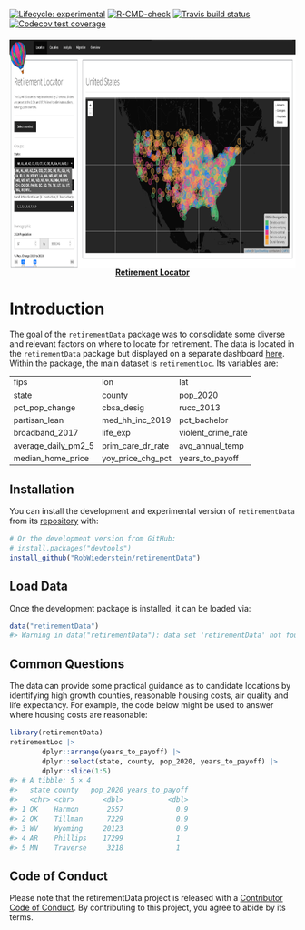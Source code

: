 
<!-- README.md is generated from README.Rmd. Please edit that file -->
<!-- badges: start -->

[![Lifecycle:
experimental](https://img.shields.io/badge/lifecycle-experimental-orange.svg)](https://lifecycle.r-lib.org/articles/stages.html#experimental)
[![R-CMD-check](https://github.com/RobWiederstein/retirement/workflows/R-CMD-check/badge.svg)](https://github.com/RobWiederstein/retirement/actions)
[![Travis build
status](https://travis-ci.com/RobWiederstein/retirement.svg?branch=main)](https://travis-ci.com/RobWiederstein/retirement)
[![Codecov test
coverage](https://codecov.io/gh/RobWiederstein/retirement/branch/main/graph/badge.svg)](https://codecov.io/gh/RobWiederstein/retirement?branch=main)
<!-- badges: end -->

<h4 align="center">
<a href="https://rob-wiederstein.shinyapps.io/retirement-dashboard/?_ga=2.138388592.1542637753.1630614255-2110524801.1630416115"><img src='man/figures/retirementDash.png' align="center" height="400"/><br/></a>
<a href="https://rob-wiederstein.shinyapps.io/retirementdash/?_ga=2.99037854.1258475930.1633524763-1285109657.1633184174">Retirement
Locator</a>
</h4>

# Introduction

The goal of the `retirementData` package was to consolidate some diverse
and relevant factors on where to locate for retirement. The data is
located in the `retirementData` package but displayed on a separate
dashboard
[here](https://rob-wiederstein.shinyapps.io/retirementdash/?_ga=2.99037854.1258475930.1633524763-1285109657.1633184174).
Within the package, the main dataset is `retirementLoc`. Its variables
are:

<table class="table table-striped" style="margin-left: auto; margin-right: auto;">
<tbody>
<tr>
<td style="text-align:left;">
fips
</td>
<td style="text-align:left;">
lon
</td>
<td style="text-align:left;">
lat
</td>
</tr>
<tr>
<td style="text-align:left;">
state
</td>
<td style="text-align:left;">
county
</td>
<td style="text-align:left;">
pop_2020
</td>
</tr>
<tr>
<td style="text-align:left;">
pct_pop_change
</td>
<td style="text-align:left;">
cbsa_desig
</td>
<td style="text-align:left;">
rucc_2013
</td>
</tr>
<tr>
<td style="text-align:left;">
partisan_lean
</td>
<td style="text-align:left;">
med_hh_inc_2019
</td>
<td style="text-align:left;">
pct_bachelor
</td>
</tr>
<tr>
<td style="text-align:left;">
broadband_2017
</td>
<td style="text-align:left;">
life_exp
</td>
<td style="text-align:left;">
violent_crime_rate
</td>
</tr>
<tr>
<td style="text-align:left;">
average_daily_pm2_5
</td>
<td style="text-align:left;">
prim_care_dr_rate
</td>
<td style="text-align:left;">
avg_annual_temp
</td>
</tr>
<tr>
<td style="text-align:left;">
median_home_price
</td>
<td style="text-align:left;">
yoy_price_chg_pct
</td>
<td style="text-align:left;">
years_to_payoff
</td>
</tr>
</tbody>
</table>

## Installation

You can install the development and experimental version of
`retirementData` from its
[repository](https://github.com/RobWiederstein/retirementData) with:

``` r
# Or the development version from GitHub:
# install.packages("devtools")
install_github("RobWiederstein/retirementData")
```

## Load Data

Once the development package is installed, it can be loaded via:

``` r
data("retirementData")
#> Warning in data("retirementData"): data set 'retirementData' not found
```

## Common Questions

The data can provide some practical guidance as to candidate locations
by identifying high growth counties, reasonable housing costs, air
quality and life expectancy. For example, the code below might be used
to answer where housing costs are reasonable:

``` r
library(retirementData)
retirementLoc |>
        dplyr::arrange(years_to_payoff) |>
        dplyr::select(state, county, pop_2020, years_to_payoff) |>
        dplyr::slice(1:5)
#> # A tibble: 5 × 4
#>   state county   pop_2020 years_to_payoff
#>   <chr> <chr>       <dbl>           <dbl>
#> 1 OK    Harmon       2557             0.9
#> 2 OK    Tillman      7229             0.9
#> 3 WV    Wyoming     20123             0.9
#> 4 AR    Phillips    17299             1  
#> 5 MN    Traverse     3218             1
```

<!--You'll still need to render `README.Rmd` regularly, to keep `README.md` up-to-date. `devtools::build_readme()` is handy for this. You could also use GitHub Actions to re-render `README.Rmd` every time you push. An example workflow can be found here: <https://github.com/r-lib/actions/tree/master/examples>.


# Displaying Code Blocks

In that case, don't forget to commit and push the resulting figure files, so they display on GitHub and CRAN.
-->

## Code of Conduct

Please note that the retirementData project is released with a
[Contributor Code of
Conduct](https://contributor-covenant.org/version/2/0/CODE_OF_CONDUCT.html).
By contributing to this project, you agree to abide by its terms.
